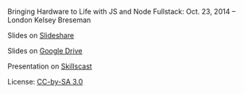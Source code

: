 Bringing Hardware to Life with JS and Node
Fullstack: Oct. 23, 2014 – London
Kelsey Breseman

Slides on [Slideshare](http://www.slideshare.net/TechnicalMachine/bringing-hardware-to-life-with-js-and-node)

Slides on [Google Drive](https://docs.google.com/presentation/d/1snwuFpZdGrnS-3mqvChEN1GjBPVIsf5IA3213s2OSGg/edit?usp=sharing)

Presentation on [Skillscast](https://skillsmatter.com/skillscasts/5793-bringing-hardware-to-life-with-js-and-node)

License: [CC-by-SA 3.0](https://creativecommons.org/licenses/by-sa/3.0/)
